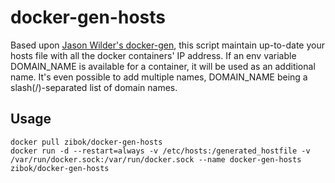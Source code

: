 # docker-gen-hosts

Based upon [Jason Wilder's docker-gen](https://github.com/jwilder/docker-gen), this script maintain up-to-date your hosts file with all the docker containers' IP address.
If an env variable DOMAIN_NAME is available for a container, it will be used as an additional name. It's even possible to add multiple names, DOMAIN_NAME being a slash(/)-separated list of domain names.

## Usage
```
docker pull zibok/docker-gen-hosts
docker run -d --restart=always -v /etc/hosts:/generated_hostfile -v /var/run/docker.sock:/var/run/docker.sock --name docker-gen-hosts zibok/docker-gen-hosts
```
